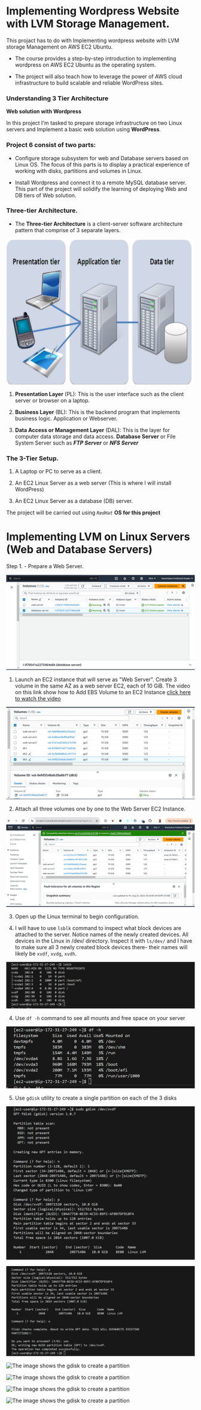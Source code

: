 # Implementing Wordpress Website with LVM Storage Management.
This projact has to do with Implementing wordpress website with LVM storage Management on AWS EC2 Ubuntu.

- The course provides a step-by-step introduction to implementing wordpress on AWS EC2 Ubuntu as the operating system.

- The project will also teach how to leverage the power of AWS cloud infrastructure to build scalable and reliable WordPress sites. 

### Understanding 3 Tier Architecture 

**Web solution with Wordpress**

In this project I'm tasked to prepare storage infrastructure on two Linux servers and Implement a basic web solution using **WordPress**.

### Project 6 consist of two parts:

- Configure storage subsystem for web and Database servers based on Linux OS. The focus of this parts is to display a practical experience of working with disks, partitions and volumes in Linux.

- Install Wordpress and connect it to a remote MySQL database server. This part of the project will solidify the learning of deploying Web and DB tiers of Web solution.

### Three-tier Architecture.

- The **Three-tier Architecture** is a client-server software architecture pattern that comprise of 3 separate layers.

![The image shows the three tier architecture](image/images/three-tier-architecture.png)


1. **Presentation Layer** (PL): This is the user interface such as the client server or browser on a laptop.

2. **Business Layer** (BL): This is the backend program that implements business logic. Application or Webserver.

3. **Data Access or Management Layer** (DAL): This is the layer for computer data storage and data access. **Database Server** or File System Server such as ***FTP Server*** or ***NFS Server*** 

### The 3-Tier Setup.

1. A Laptop or PC to serve as a client.

2. An EC2 Linux Server as a web server (This is where I will install WordPress)

3. An EC2 Linux Server as a database (DB) server.

The project will be carried out using *`RedHat`* **OS for this project**


# Implementing LVM on Linux Servers (Web and Database Servers)

Step 1. - Prepare a Web Server.

![The image shows the server, the web-server and database server](image/images/web-server&database-server.png)

1. Launch an EC2 instance that will serve as "Web Server". Create 3 volume in the same AZ as a web server EC2, each of 10 GiB.
The video on this link show how to Add EBS Volume to an EC2 Instance [click here to watch the video](https://www.youtube.com/watch?v=HPXnXkBzIHw)

![The image shows the add of EBS Volume to an EC2 instance](image/images/volume-db.png)


2. Attach all three volumes one by one to the Web Server EC2 Instance.

![The image shows the attached volume](image/images/attached-volume.png)

3. Open up the Linux terminal to begin configuration.

4. I will have to use `lsblk` command to inspect what block devices are attached to the server. Notice names of the newly created devices. All devices in the Linux in /dev/ directory. Inspect it with `ls/dev/` and I have to make sure all 3 newly created block devices there- their names will likely be `xvdf`, `xvdg`, `xvdh`.

![The image shows the 3 newly created block devices](image/images/lsblk-attached-volume.png)

4. Use `df -h` command to see all mounts and free space on your server

![The image shows the mounts partition server](image/images/df-h-mounted-point.png)

5. Use `gdisk` utility to create a single partition on each of the 3 disks

![The image shows the gdisk to create a partition](image/images/sudo-gdisk-dev-xvdf1.png)


![The image shows the gdisk to create a partition](image/images/sudo-gdisk-dev-xvdf2.png)


![The image shows the gdisk to create a partition](image/images/sudo-gdisk-dev-xvdg1.png)


![The image shows the gdisk to create a partition](image/images/sudo-gdisk-dev-xvdg2.png)


![The image shows the gdisk to create a partition](image/images/sudo-gdisk-dev-xvdh1.png)


![The image shows the gdisk to create a partition](image/images/sudo-gdisk-dev-xvdh2.png)